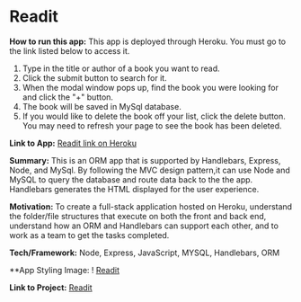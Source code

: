 # Readit
**How to run this app:** 
This app is deployed through Heroku. You must go to the link listed below to access it. 
1. Type in the title or author of a book you want to read.
2. Click the submit button to search for it.
3. When the modal window pops up, find the book you were looking for and click the "+" button.
4. The book will be saved in MySql database. 
5. If you would like to delete the book off your list, click the delete button. You may need to refresh your page to see the book has been deleted.  

**Link to App:** 
[Readit link on Heroku](https://agile-hollows-65374.herokuapp.com/)

**Summary:**
This is an ORM app that is supported by Handlebars, Express, Node, and MySql. By following the MVC design pattern,it can use Node and MySQL to query the database and route data back to the the app. Handlebars generates the HTML displayed for the user experience. 
    
**Motivation:** To create a full-stack application hosted on Heroku, understand the folder/file structures that execute on both the front and back end, understand how an ORM and Handlebars can support each other, and to work as a team to get the tasks completed. 

**Tech/Framework:** Node, Express, JavaScript, MYSQL, Handlebars, ORM

**App Styling Image:
! [Readit](assets/home.png)

**Link to Project:**
[Readit](https://github.com/looksue/Booklogger)

